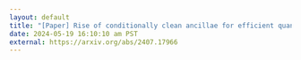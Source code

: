 ```yaml
---
layout: default
title: "[Paper] Rise of conditionally clean ancillae for efficient quantum circuit constructions"
date: 2024-05-19 16:10:10 am PST
external: https://arxiv.org/abs/2407.17966
---
```

